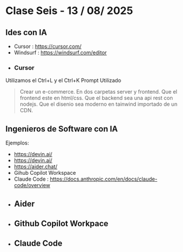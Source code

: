 # Clase Seis - 13 / 08/ 2025

## Ides con IA

* Cursor : https://cursor.com/
* Windsurf : https://windsurf.com/editor

- ### Cursor

Utilizamos el Ctrl+L y el Ctrl+K
Prompt Utilizado
> Crear un e-commerce. En dos carpetas server y frontend. Que el frontend este en html/css. Que el backend sea una api rest con nodejs. Que el disenio sea moderno en tainwind importado de un CDN.

## Ingenieros de Software con IA

Ejemplos:
* https://devin.ai/
* https://devin.ai/
* https://aider.chat/
* Gihub Copilot Workspace
* Claude Code : https://docs.anthropic.com/en/docs/claude-code/overview
  
- ## Aider

- ## Github Copilot Workpace

- ## Claude Code
